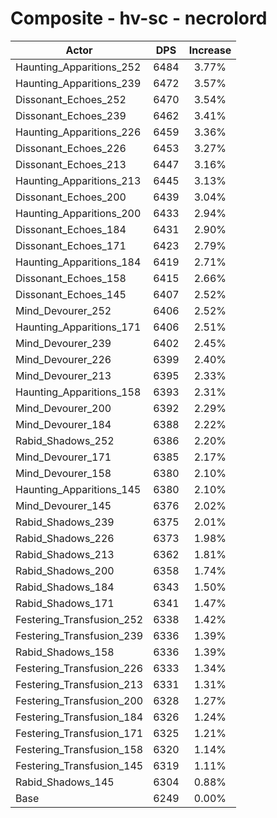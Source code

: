 # Composite - hv-sc - necrolord
| Actor | DPS | Increase |
|---|:---:|:---:|
|Haunting_Apparitions_252|6484|3.77%|
|Haunting_Apparitions_239|6472|3.57%|
|Dissonant_Echoes_252|6470|3.54%|
|Dissonant_Echoes_239|6462|3.41%|
|Haunting_Apparitions_226|6459|3.36%|
|Dissonant_Echoes_226|6453|3.27%|
|Dissonant_Echoes_213|6447|3.16%|
|Haunting_Apparitions_213|6445|3.13%|
|Dissonant_Echoes_200|6439|3.04%|
|Haunting_Apparitions_200|6433|2.94%|
|Dissonant_Echoes_184|6431|2.90%|
|Dissonant_Echoes_171|6423|2.79%|
|Haunting_Apparitions_184|6419|2.71%|
|Dissonant_Echoes_158|6415|2.66%|
|Dissonant_Echoes_145|6407|2.52%|
|Mind_Devourer_252|6406|2.52%|
|Haunting_Apparitions_171|6406|2.51%|
|Mind_Devourer_239|6402|2.45%|
|Mind_Devourer_226|6399|2.40%|
|Mind_Devourer_213|6395|2.33%|
|Haunting_Apparitions_158|6393|2.31%|
|Mind_Devourer_200|6392|2.29%|
|Mind_Devourer_184|6388|2.22%|
|Rabid_Shadows_252|6386|2.20%|
|Mind_Devourer_171|6385|2.17%|
|Mind_Devourer_158|6380|2.10%|
|Haunting_Apparitions_145|6380|2.10%|
|Mind_Devourer_145|6376|2.02%|
|Rabid_Shadows_239|6375|2.01%|
|Rabid_Shadows_226|6373|1.98%|
|Rabid_Shadows_213|6362|1.81%|
|Rabid_Shadows_200|6358|1.74%|
|Rabid_Shadows_184|6343|1.50%|
|Rabid_Shadows_171|6341|1.47%|
|Festering_Transfusion_252|6338|1.42%|
|Festering_Transfusion_239|6336|1.39%|
|Rabid_Shadows_158|6336|1.39%|
|Festering_Transfusion_226|6333|1.34%|
|Festering_Transfusion_213|6331|1.31%|
|Festering_Transfusion_200|6328|1.27%|
|Festering_Transfusion_184|6326|1.24%|
|Festering_Transfusion_171|6325|1.21%|
|Festering_Transfusion_158|6320|1.14%|
|Festering_Transfusion_145|6319|1.11%|
|Rabid_Shadows_145|6304|0.88%|
|Base|6249|0.00%|
